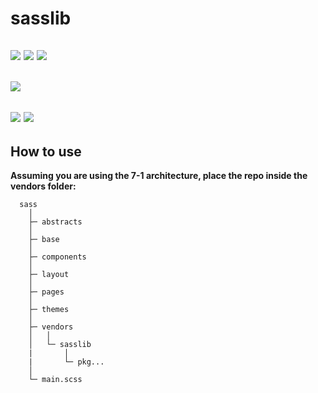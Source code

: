 # sasslib

![](https://img.shields.io/github/issues/nonaybay/sasslib?label=issues&labelColor=212121&color=388e3c&style=for-the-badge)
![](https://img.shields.io/github/forks/nonaybay/sasslib?label=forks&labelColor=212121&color=1976d2&style=for-the-badge)
![](https://img.shields.io/github/license/nonaybay/sasslib?label=license&labelColor=212121&color=c51162&style=for-the-badge)
---
![](https://img.shields.io/static/v1?label=status&labelColor=212121&message=work%20in%20progress&color=d32f2f&style=for-the-badge)
---
![](https://img.shields.io/static/v1?label=Editor%2FIDE&labelColor=212121&message=Visual%20Studio%20Code%20%7C%20v1.60.0&color=1976d2&style=for-the-badge)
![](https://img.shields.io/static/v1?label=sass%20as%20npm%20package&labelColor=212121&message=1.38.2%20compiled%20with%20dart2js%202.13.4&color=1976d2&style=for-the-badge)
---
## How to use
**Assuming you are using the 7-1 architecture, place the repo inside the vendors folder:**
```
  sass
    │
    ├─ abstracts
    │
    ├─ base
    │
    ├─ components
    │
    ├─ layout
    │
    ├─ pages
    │
    ├─ themes
    │
    ├─ vendors
    │   │
    │   └─ sasslib
    |       │
    |       └─ pkg...
    │
    └─ main.scss
```
